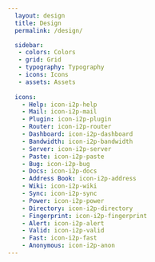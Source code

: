 ```yaml
---
  layout: design
  title: Design
  permalink: /design/

  sidebar:
   - colors: Colors
   - grid: Grid
   - typography: Typography
   - icons: Icons
   - assets: Assets
 
  icons:
    - Help: icon-i2p-help
    - Mail: icon-i2p-mail
    - Plugin: icon-i2p-plugin
    - Router: icon-i2p-router
    - Dashboard: icon-i2p-dashboard
    - Bandwidth: icon-i2p-bandwidth
    - Server: icon-i2p-server
    - Paste: icon-i2p-paste
    - Bug: icon-i2p-bug
    - Docs: icon-i2p-docs
    - Address Book: icon-i2p-address
    - Wiki: icon-i2p-wiki
    - Sync: icon-i2p-sync
    - Power: icon-i2p-power
    - Directory: icon-i2p-directory
    - Fingerprint: icon-i2p-fingerprint
    - Alert: icon-i2p-alert
    - Valid: icon-i2p-valid
    - Fast: icon-i2p-fast
    - Anonymous: icon-i2p-anon
---
```

